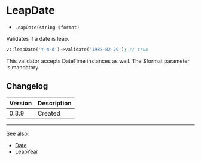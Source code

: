 # LeapDate

- `LeapDate(string $format)`

Validates if a date is leap.

```php
v::leapDate('Y-m-d')->validate('1988-02-29'); // true
```

This validator accepts DateTime instances as well. The $format
parameter is mandatory.

## Changelog

Version | Description
--------|-------------
  0.3.9 | Created

***
See also:

- [Date](Date.md)
- [LeapYear](LeapYear.md)
